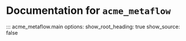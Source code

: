 # Documentation for `acme_metaflow`

::: acme_metaflow.main
    options:
      show_root_heading: true
      show_source: false